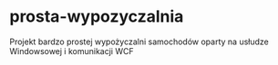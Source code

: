 # prosta-wypozyczalnia
Projekt bardzo prostej wypożyczalni samochodów oparty na usłudze Windowsowej i komunikacji WCF
